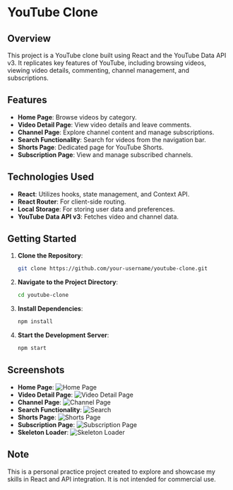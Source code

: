 
# YouTube Clone

## Overview

This project is a YouTube clone built using React and the YouTube Data API v3. It replicates key features of YouTube, including browsing videos, viewing video details, commenting, channel management, and subscriptions.

## Features

- **Home Page**: Browse videos by category.
- **Video Detail Page**: View video details and leave comments.
- **Channel Page**: Explore channel content and manage subscriptions.
- **Search Functionality**: Search for videos from the navigation bar.
- **Shorts Page**: Dedicated page for YouTube Shorts.
- **Subscription Page**: View and manage subscribed channels.

## Technologies Used

- **React**: Utilizes hooks, state management, and Context API.
- **React Router**: For client-side routing.
- **Local Storage**: For storing user data and preferences.
- **YouTube Data API v3**: Fetches video and channel data.

## Getting Started

1. **Clone the Repository**:
    ```bash
    git clone https://github.com/your-username/youtube-clone.git
    ```

2. **Navigate to the Project Directory**:
    ```bash
    cd youtube-clone
    ```

3. **Install Dependencies**:
    ```bash
    npm install
    ```

4. **Start the Development Server**:
    ```bash
    npm start
    ```



## Screenshots

- **Home Page**:
  ![Home Page](./src/assets/feed.png)
- **Video Detail Page**:
  ![Video Detail Page](./src/assets/video.png)
- **Channel Page**:
  ![Channel Page](./src/assets/channel.png)
- **Search Functionality**:
  ![Search](./src/assets/search.png)
- **Shorts Page**:
  ![Shorts Page](./src/assets/shorts.png)
- **Subscription Page**:
  ![Subscription Page](./src/assets/subscriptionPage.png)
- **Skeleton Loader**:
  ![Skeleton Loader](./src/assets/skeleton.png)

## Note

This is a personal practice project created to explore and showcase my skills in React and API integration. It is not intended for commercial use.
